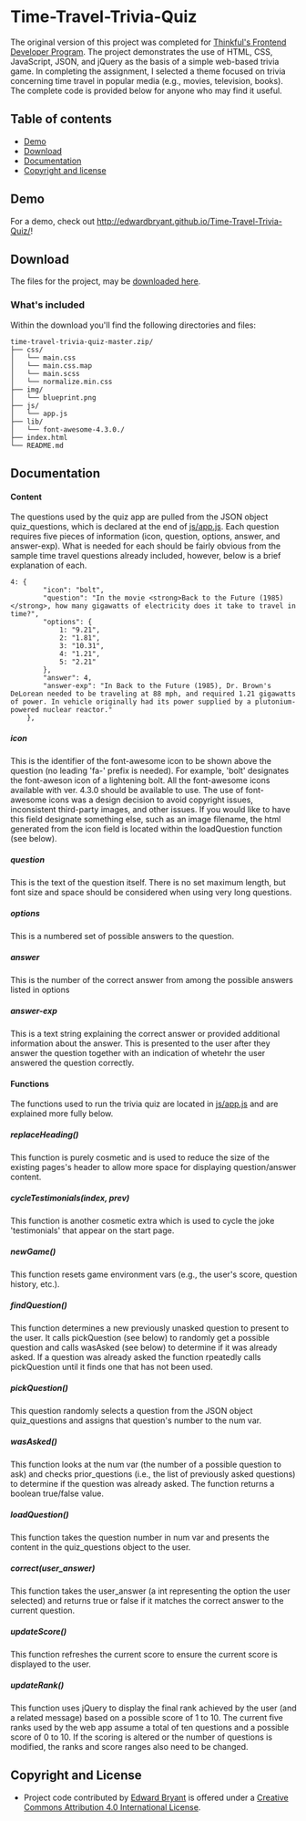 # Time-Travel-Trivia-Quiz

The original version of this project was completed for [Thinkful's Frontend Developer Program](https://www.thinkful.com/courses/learn-web-development-online/). The project demonstrates the use of HTML, CSS, JavaScript, JSON, and jQuery as the basis of a simple web-based trivia game. In completing the assignment, I selected a theme focused on trivia concerning time travel in popular media (e.g., movies, television, books). The complete code is provided below for anyone who may find it useful.  

## Table of contents

- [Demo](#demo)
- [Download](#download)
- [Documentation](#documentation)
- [Copyright and license](#copyright-and-license)

## Demo

For a demo, check out <http://edwardbryant.github.io/Time-Travel-Trivia-Quiz/>!

## Download

The files for the project, may be [downloaded here](https://github.com/edwardbryant/time-travel-trivia-quiz/archive/master.zip).

### What's included

Within the download you'll find the following directories and files:

```
time-travel-trivia-quiz-master.zip/
├── css/
│   └── main.css
│   └── main.css.map
│   └── main.scss
│   └── normalize.min.css
├── img/
│   └── blueprint.png
├── js/
│   └── app.js
├── lib/
│   └── font-awesome-4.3.0./
├── index.html
└── README.md
```

## Documentation

#### Content

The questions used by the quiz app are pulled from the JSON object quiz_questions, which is declared at the end of [js/app.js](https://github.com/edwardbryant/Time-Travel-Trivia-Quiz/blob/master/js/app.js). Each question requires five pieces of information (icon, question, options, answer, and answer-exp). What is needed for each should be fairly obvious from the sample time travel questions already included, however, below is a brief explanation of each.

```
4: {
        "icon": "bolt",
        "question": "In the movie <strong>Back to the Future (1985)</strong>, how many gigawatts of electricity does it take to travel in time?",
        "options": {
            1: "9.21",
            2: "1.81",
            3: "10.31",
            4: "1.21",
            5: "2.21"
        },
        "answer": 4,
        "answer-exp": "In Back to the Future (1985), Dr. Brown's DeLorean needed to be traveling at 88 mph, and required 1.21 gigawatts of power. In vehicle originally had its power supplied by a plutonium-powered nuclear reactor."
    },
```

##### icon

This is the identifier of the font-awesome icon to be shown above the question (no leading 'fa-' prefix is needed). For example, 'bolt' designates the font-aweson icon of a lightening bolt. All the font-awesome icons available with ver. 4.3.0 should be available to use. The use of font-awesome icons was a design decision to avoid copyright issues, inconsistent third-party images, and other issues. If you would like to have this field designate something else, such as an image filename, the html generated from the icon field is located within the loadQuestion function (see below).  

##### question

This is the text of the question itself. There is no set maximum length, but font size and space should be considered when using very long questions. 

##### options

This is a numbered set of possible answers to the question.

##### answer

This is the number of the correct answer from among the possible answers listed in options

##### answer-exp

This is a text string explaining the correct answer or provided additional information about the answer. This is presented to the user after they answer the question together with an indication of whetehr the user answered the question correctly.  

#### Functions

The functions used to run the trivia quiz are located in [js/app.js](https://github.com/edwardbryant/Time-Travel-Trivia-Quiz/blob/master/js/app.js) and are explained more fully below. 

##### replaceHeading()

This function is purely cosmetic and is used to reduce the size of the existing pages's header to allow more space for displaying question/answer content.

##### cycleTestimonials(index, prev)

This function is another cosmetic extra which is used to cycle the joke 'testimonials' that appear on the start page. 

##### newGame()

This function resets game environment vars (e.g., the user's score, question history, etc.).  

##### findQuestion()

This function determines a new previously unasked question to present to the user. It calls pickQuestion (see below) to randomly get a possible question and calls wasAsked (see below) to determine if it was already asked. If a question was already asked the function rpeatedly calls pickQuestion until it finds one that has not been used.  

##### pickQuestion()

This question randomly selects a question from the JSON object quiz_questions and assigns that question's number to the num var.

##### wasAsked()

This function looks at the num var (the number of a possible question to ask) and checks prior_questions (i.e., the list of previously asked questions) to determine if the question was already asked. The function returns a boolean true/false value.

##### loadQuestion()

This function takes the question number in num var and presents the content in the quiz_questions object to the user.

##### correct(user_answer)

This function takes the user_answer (a int representing the option the user selected) and returns true or false if it matches the correct answer to the current question. 

##### updateScore()

This function refreshes the current score to ensure the current score is displayed to the user.

##### updateRank()

This function uses jQuery to display the final rank achieved by the user (and a related message) based on a possible score of 1 to 10. The current five ranks used by the web app assume a total of ten questions and a possible score of 0 to 10. If the scoring is altered or the number of questions is modified, the ranks and score ranges also need to be changed.  

## Copyright and License

- Project code contributed by [Edward Bryant](http://www.edwardbryant.com) is offered under a [Creative Commons Attribution 4.0 International License](http://creativecommons.org/licenses/by/4.0/).

